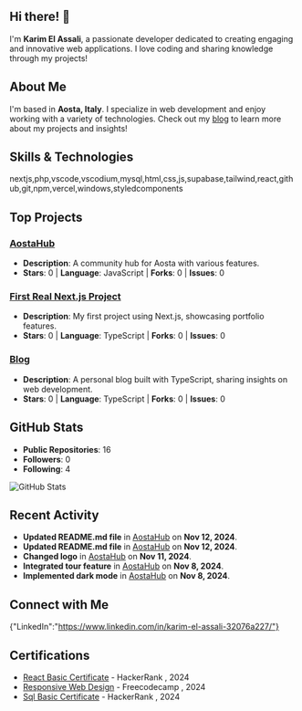 ## Hi there! 👋

I'm **Karim El Assali**, a passionate developer dedicated to creating engaging and innovative web applications. I love coding and sharing knowledge through my projects!

## About Me

I'm based in **Aosta, Italy**. I specialize in web development and enjoy working with a variety of technologies. Check out my [blog](https://elassali.netlify.app) to learn more about my projects and insights!

## Skills & Technologies

nextjs,php,vscode,vscodium,mysql,html,css,js,supabase,tailwind,react,github,git,npm,vercel,windows,styledcomponents

## Top Projects

### [AostaHub](https://github.com/karimelassali/aostahub)
- **Description**: A community hub for Aosta with various features.
- **Stars**: 0 | **Language**: JavaScript | **Forks**: 0 | **Issues**: 0

### [First Real Next.js Project](https://github.com/karimelassali/first-real-next-js-project)
- **Description**: My first project using Next.js, showcasing portfolio features.
- **Stars**: 0 | **Language**: TypeScript | **Forks**: 0 | **Issues**: 0

### [Blog](https://github.com/karimelassali/blog)
- **Description**: A personal blog built with TypeScript, sharing insights on web development.
- **Stars**: 0 | **Language**: TypeScript | **Forks**: 0 | **Issues**: 0

## GitHub Stats

- **Public Repositories**: 16  
- **Followers**: 0  
- **Following**: 4  

![GitHub Stats](https://github-readme-stats.vercel.app/api?username=karimelassali&show_icons=true&theme=radical)

## Recent Activity

- **Updated README.md file** in [AostaHub](https://github.com/karimelassali/aostahub) on **Nov 12, 2024**.  
- **Updated README.md file** in [AostaHub](https://github.com/karimelassali/aostahub) on **Nov 12, 2024**.  
- **Changed logo** in [AostaHub](https://github.com/karimelassali/aostahub) on **Nov 11, 2024**.  
- **Integrated tour feature** in [AostaHub](https://github.com/karimelassali/aostahub) on **Nov 8, 2024**.  
- **Implemented dark mode** in [AostaHub](https://github.com/karimelassali/aostahub) on **Nov 8, 2024**.

## Connect with Me

{"LinkedIn":"https://www.linkedin.com/in/karim-el-assali-32076a227/"}

## Certifications

- [React Basic Certificate](https://www.hackerrank.com/certificates/f97d9a8d6f04) - HackerRank , 2024
- [Responsive Web Design](https://freecodecamp.org/certification/fccb47f06bc-d471-42a1-9bcc-3a13843a7f58/responsive-web-design) - Freecodecamp , 2024
- [Sql Basic Certificate](https://www.hackerrank.com/certificates/b77765cde578?utm_medium=email&utm_source=mail_template_1393&utm_campaign=hrc_skills_certificate) - HackerRank , 2024
